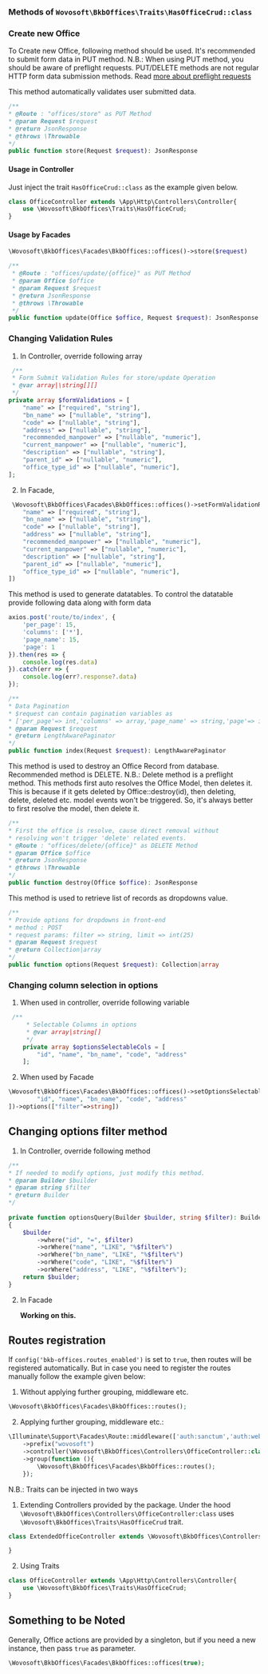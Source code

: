 ### Methods of `Wovosoft\BkbOffices\Traits\HasOfficeCrud::class`

### Create new Office

To Create new Office, following method should be used. It's recommended to submit form data in PUT method.
N.B.: When using PUT method, you should be aware of preflight requests. PUT/DELETE methods are not regular
HTTP form data submission methods.
Read [more about preflight requests](https://livebook.manning.com/book/cors-in-action/chapter-4/#:~:text=A%20preflight%20request%20is%20a,look%20like%20before%20it's%20made.)

This method automatically validates user submitted data.

```php
/**
* @Route : "offices/store" as PUT Method
* @param Request $request
* @return JsonResponse
* @throws \Throwable
*/
public function store(Request $request): JsonResponse
```

#### Usage in Controller

Just inject the trait `HasOfficeCrud::class` as the example given below.

```php
class OfficeController extends \App\Http\Controllers\Controller{
    use \Wovosoft\BkbOffices\Traits\HasOfficeCrud;
}
```

#### Usage by Facades

```php
\Wovosoft\BkbOffices\Facades\BkbOffices::offices()->store($request)
```

```php
/**
 * @Route : "offices/update/{office}" as PUT Method
 * @param Office $office
 * @param Request $request
 * @return JsonResponse
 * @throws \Throwable
 */
public function update(Office $office, Request $request): JsonResponse
```

### Changing Validation Rules

1. In Controller, override following array

```php
 /**
 * Form Submit Validation Rules for store/update Operation
 * @var array|\string[][]
 */
private array $formValidations = [
    "name" => ["required", "string"],
    "bn_name" => ["nullable", "string"],
    "code" => ["nullable", "string"],
    "address" => ["nullable", "string"],
    "recommended_manpower" => ["nullable", "numeric"],
    "current_manpower" => ["nullable", "numeric"],
    "description" => ["nullable", "string"],
    "parent_id" => ["nullable", "numeric"],
    "office_type_id" => ["nullable", "numeric"],
];
```

2. In Facade,

```php
 \Wovosoft\BkbOffices\Facades\BkbOffices::offices()->setFormValidationRules([
    "name" => ["required", "string"],
    "bn_name" => ["nullable", "string"],
    "code" => ["nullable", "string"],
    "address" => ["nullable", "string"],
    "recommended_manpower" => ["nullable", "numeric"],
    "current_manpower" => ["nullable", "numeric"],
    "description" => ["nullable", "string"],
    "parent_id" => ["nullable", "numeric"],
    "office_type_id" => ["nullable", "numeric"],
])
```

This method is used to generate datatables. To control the datatable provide following data along with form data

```js
axios.post('route/to/index', {
    'per_page': 15,
    'columns': ['*'],
    'page_name': 15,
    'page': 1
}).then(res => {
    console.log(res.data)
}).catch(err => {
    console.log(err?.response?.data)
});
```

```php
/**
* Data Pagination
* $request can contain pagination variables as
* ['per_page'=> int,'columns' => array,'page_name' => string,'page'=> int]
* @param Request $request
* @return LengthAwarePaginator
*/
public function index(Request $request): LengthAwarePaginator
```

This method is used to destroy an Office Record from database. Recommended method is DELETE.
N.B.: Delete method is a preflight method. This methods first auto resolves the Office Model,
then deletes it. This is because if it gets deleted by Office::destroy(id), then deleting, delete, deleted
etc. model events won't be triggered. So, it's always better to first resolve the model, then delete it.

```php
/**
* First the office is resolve, cause direct removal without
* resolving won't trigger 'delete' related events.
* @Route : "offices/delete/{office}" as DELETE Method
* @param Office $office
* @return JsonResponse
* @throws \Throwable
*/
public function destroy(Office $office): JsonResponse
```

This method is used to retrieve list of records as dropdowns value.

```php
/**
* Provide options for dropdowns in front-end
* method : POST
* request params: filter => string, limit => int(25)
* @param Request $request
* @return Collection|array
*/
public function options(Request $request): Collection|array
```

### Changing column selection in options

1. When used in controller, override following variable

```php
 /**
     * Selectable Columns in options
     * @var array|string[]
     */
    private array $optionsSelectableCols = [
        "id", "name", "bn_name", "code", "address"
    ];
```

2. When used by Facade

```php
\Wovosoft\BkbOffices\Facades\BkbOffices::offices()->setOptionsSelectableCols([
        "id", "name", "bn_name", "code", "address"
])->options(["filter"=>string])
```

## Changing options filter method

1. In Controller, override following method

```php
/**
* If needed to modify options, just modify this method.
* @param Builder $builder
* @param string $filter
* @return Builder
*/
 
private function optionsQuery(Builder $builder, string $filter): Builder
{
    $builder
        ->where("id", "=", $filter)
        ->orWhere("name", "LIKE", "%$filter%")
        ->orWhere("bn_name", "LIKE", "%$filter%")
        ->orWhere("code", "LIKE", "%$filter%")
        ->orWhere("address", "LIKE", "%$filter%");
    return $builder;
} 
```

2. In Facade

   **Working on this.**

## Routes registration

If `config('bkb-offices.routes_enabled')` is set to `true`, then routes will be registered automatically.
But in case you need to register the routes manually follow the example given below:

1. Without applying further grouping, middleware etc.

```php
\Wovosoft\BkbOffices\Facades\BkbOffices::routes();
```

2. Applying further grouping, middleware etc.:

```php
\Illuminate\Support\Facades\Route::middleware(['auth:sanctum','auth:web'])
    ->prefix("wovosoft")
    ->controller(\Wovosoft\BkbOffices\Controllers\OfficeController::class)
    ->group(function (){
        \Wovosoft\BkbOffices\Facades\BkbOffices::routes();
    }); 
```

N.B.: Traits can be injected in two ways

1. Extending Controllers provided by the package. Under the hood
   `\Wovosoft\BkbOffices\Controllers\OfficeController:class` uses
   `\Wovosoft\BkbOffices\Traits\HasOfficeCrud` trait.

```php
class ExtendedOfficeController extends \Wovosoft\BkbOffices\Controllers\OfficeController{

}
```

2. Using Traits

```php
class OfficeController extends \App\Http\Controllers\Controller{
    use \Wovosoft\BkbOffices\Traits\HasOfficeCrud;
}
```

## Something to be Noted

Generally, Office actions are provided by a singleton, but if you need a new instance, then pass `true` as
parameter. 

```php
\Wovosoft\BkbOffices\Facades\BkbOffices::offices(true);
```

